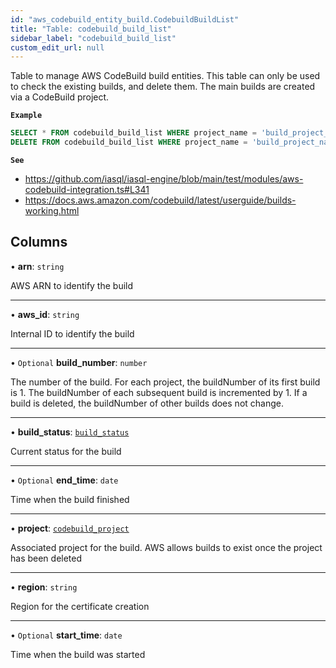 ```yaml
---
id: "aws_codebuild_entity_build.CodebuildBuildList"
title: "Table: codebuild_build_list"
sidebar_label: "codebuild_build_list"
custom_edit_url: null
---
```


Table to manage AWS CodeBuild build entities. This table can only be used
to check the existing builds, and delete them. The main builds are created
via a CodeBuild project.

**`Example`**

```sql
SELECT * FROM codebuild_build_list WHERE project_name = 'build_project_name' and build_status = 'FAILED';
DELETE FROM codebuild_build_list WHERE project_name = 'build_project_name';
```

**`See`**

 - https://github.com/iasql/iasql-engine/blob/main/test/modules/aws-codebuild-integration.ts#L341
 - https://docs.aws.amazon.com/codebuild/latest/userguide/builds-working.html

## Columns

• **arn**: `string`

AWS ARN to identify the build

___

• **aws\_id**: `string`

Internal ID to identify the build

___

• `Optional` **build\_number**: `number`

The number of the build. For each project, the buildNumber of its first build is 1. The buildNumber of each subsequent build is incremented by 1. If a build is deleted, the buildNumber of other builds does not change.

___

• **build\_status**: [`build_status`](../enums/aws_codebuild_entity_build.BuildStatus.md)

Current status for the build

___

• `Optional` **end\_time**: `date`

Time when the build finished

___

• **project**: [`codebuild_project`](aws_codebuild_entity_project.CodebuildProject.md)

Associated project for the build. AWS allows builds to exist once the project has been deleted

___

• **region**: `string`

Region for the certificate creation

___

• `Optional` **start\_time**: `date`

Time when the build was started
